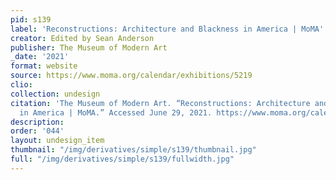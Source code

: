 ```yaml
---
pid: s139
label: 'Reconstructions: Architecture and Blackness in America | MoMA'
creator: Edited by Sean Anderson
publisher: The Museum of Modern Art
_date: '2021'
format: website
source: https://www.moma.org/calendar/exhibitions/5219
clio:
collection: undesign
citation: 'The Museum of Modern Art. “Reconstructions: Architecture and Blackness
  in America | MoMA.” Accessed June 29, 2021. https://www.moma.org/calendar/exhibitions/5219.'
description:
order: '044'
layout: undesign_item
thumbnail: "/img/derivatives/simple/s139/thumbnail.jpg"
full: "/img/derivatives/simple/s139/fullwidth.jpg"
---
```

